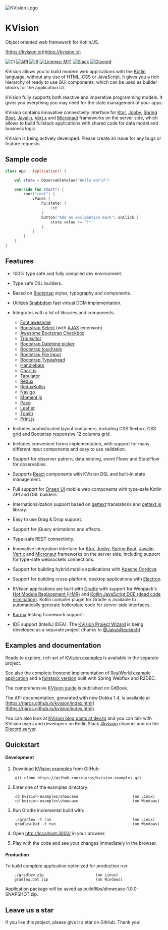 ![KVision Logo](graphics/kvision-logo.png?raw=true "KVision")
# KVision

Object oriented web framework for Kotlin/JS.

[https://kvision.io](https://kvision.io)

![CI](https://github.com/rjaros/kvision/workflows/CI/badge.svg)
[![API](https://img.shields.io/badge/API-dokka-green)](https://rjaros.github.io/kvision/kvision/index.html)
[![IR](https://img.shields.io/badge/Kotlin%2FJS-IR%20supported-yellow)](https://kotl.in/jsirsupported)
[![License: MIT](https://img.shields.io/badge/License-MIT-yellow.svg)](https://opensource.org/licenses/MIT)
[![Slack](https://img.shields.io/badge/slack-channel-green?logo=slack)](https://kotlinlang.slack.com/?redir=%2Fmessages%2FCL4C1SLKC)
[![Discord](https://img.shields.io/discord/880183907641851964?label=Discord&logo=discord&logoColor=white)](https://discord.gg/SdsN3arN2w)

KVision allows you to build modern web applications with the [Kotlin](https://kotlinlang.org) language, 
without any use of HTML, CSS or JavaScript. It gives you a rich hierarchy of ready to use GUI components, 
which can be used as builder blocks for the application UI. 

KVision fully supports both reactive and imperative programming models. It gives you everything you may need for the state management of your apps. 

KVision contains innovative connectivity interface for [Ktor](https://ktor.io/), [Jooby](https://jooby.io), [Spring Boot](https://spring.io/projects/spring-boot), 
[Javalin](https://javalin.io), [Vert.x](https://vertx.io) and [Micronaut](https://micronaut.io) frameworks on the server side, which
allows to build fullstack applications with shared code for data model and business logic.

KVision is being actively developed. Please create an issue for any bugs or feature requests.

## Sample code

```kotlin
class App : Application() {

    val state = ObservableValue("Hello world")

    override fun start() {
        root("root") {
            vPanel {
                h1(state) {
                    +it
                }
                button("Add an exclamation mark").onClick {
                    state.value += "!"
                }
            }
        }
    }
}
```

## Features

- 100% type safe and fully compiled dev environment.
- Type safe DSL builders.
- Based on [Bootstrap](https://getbootstrap.com/) styles, typography and components.
- Utilizes [Snabbdom](https://github.com/snabbdom/snabbdom) fast virtual DOM implementation.
- Integrates with a lot of libraries and components:
    - [Font awesome](https://fontawesome.com/)
    - [Bootstrap Select](https://github.com/silviomoreto/bootstrap-select) (with [AJAX](https://github.com/truckingsim/Ajax-Bootstrap-Select) extension)
    - [Awesome Bootstrap Checkbox](https://github.com/flatlogic/awesome-bootstrap-checkbox)
    - [Trix editor](https://trix-editor.org/)
    - [Bootstrap Datetime picker](https://github.com/pingcheng/bootstrap4-datetimepicker)
    - [Bootstrap touchspin](https://github.com/istvan-ujjmeszaros/bootstrap-touchspin)
    - [Bootstrap File Input](http://plugins.krajee.com/file-input)
    - [Bootstrap Typeahead](https://github.com/eduardoinf/Bootstrap-3-Typeahead)
    - [Handlebars](http://handlebarsjs.com/)
    - [Chart.js](https://www.chartjs.org/)
    - [Tabulator](http://tabulator.info/)
    - [Redux](https://redux.js.org/)
    - [ReduxKotlin](https://reduxkotlin.org/)
    - [Navigo](https://github.com/krasimir/navigo)
    - [Moment.js](https://momentjs.com/)
    - [Pace](https://github.hubspot.com/pace/docs/welcome/)
    - [Leaflet](https://leafletjs.com/)
    - [Toastr](https://codeseven.github.io/toastr/)
    - [Print.js](https://printjs.crabbly.com/)
 
- Includes sophisticated layout containers, including CSS flexbox, CSS grid and Bootstrap responsive 12 columns grid.
- Includes convenient forms implementation, with support for many different input components and easy to use validation.
- Support for observer pattern, data binding, event Flows and StateFlow for observables.
- Supports [React](https://reactjs.org/) components with KVision DSL and built-in state management.
- Full support for [Onsen UI](https://onsen.io/) mobile web components with type-safe Kotlin API and DSL builders.
- Internationalization support based on [gettext](https://www.gnu.org/software/gettext/) translations and [gettext.js](https://github.com/guillaumepotier/gettext.js) library. 
- Easy to use Drag & Drop support.
- Support for jQuery animations and effects.
- Type-safe REST connectivity.
- Innovative integration interface for [Ktor](https://ktor.io), [Jooby](https://jooby.io), [Spring Boot](https://spring.io/projects/spring-boot),
 [Javalin](https://javalin.io), [Vert.x](https://vertx.io) and [Micronaut](https://micronaut.io) frameworks on the server side,
including support for type-safe websockets connections.
- Support for building hybrid mobile applications with [Apache Cordova](https://cordova.apache.org/).
- Support for building cross-platform, desktop applications with [Electron](https://electronjs.org).
- KVision applications are built with [Gradle](https://gradle.org/) with support for Webpack's [Hot Module Replacement (HMR)](https://webpack.js.org/concepts/hot-module-replacement/) and
[Kotlin JavaScript DCE (dead code elimination)](https://kotlinlang.org/docs/reference/javascript-dce.html). Kotlin compiler plugin for Gradle is available to automatically generate 
boilerplate code for server-side interfaces.
- [Karma](https://karma-runner.github.io/) testing framework support.
- IDE support (IntelliJ IDEA). The [KVision Project Wizard](https://github.com/JakubNeukirch/kvision-project-wizard) is being developed as a separate project (thanks to [@JakubNeukirch](https://github.com/JakubNeukirch)).

## Examples and documentation

Ready to explore, rich set of [KVision examples](https://github.com/rjaros/kvision-examples) is available in the separate project. 

See also the complete frontend implementation of [RealWorld example application](https://github.com/rjaros/kvision-realworld-example-app) and a [fullstack version](https://github.com/rjaros/kvision-realworld-example-app-fullstack) built with Spring Webflux and R2DBC.  

The comprehensive [KVision guide](https://kvision.gitbook.io/kvision-guide/) is published on GitBook. 

The API documentation, generated with new Dokka 1.4, is available at [https://rjaros.github.io/kvision/index.html](https://rjaros.github.io/kvision/index.html).

You can also look at [KVision blog posts at dev.to](https://dev.to/t/kvision/latest) and you can talk with KVision 
users and developers on Kotlin Slack [#kvision](https://kotlinlang.slack.com/messages/kvision/) channel and on the [Discord server](https://discord.gg/SdsN3arN2w).

## Quickstart

#### Development

1. Download [KVision examples](https://github.com/rjaros/kvision-examples) from GitHub:

        git clone https://github.com/rjaros/kvision-examples.git
        
2. Enter one of the examples directory:

        cd kvision-examples/showcase                        (on Linux)
        cd kvision-examples\showcase                        (on Windows)

3. Run Gradle incremental build with:

        ./gradlew -t run                                    (on Linux)
        gradlew.bat -t run                                  (on Windows)
        
4. Open [http://localhost:3000/](http://localhost:3000/) in your browser.

5. Play with the code and see your changes immediately in the browser.

#### Production

To build complete application optimized for production run:

        ./gradlew zip                       (on Linux)
        gradlew.bat zip                     (on Windows)
        
Application package will be saved as build/libs/showcase-1.0.0-SNAPSHOT.zip.

## Leave us a star

If you like this project, please give it a star on GitHub. Thank you!
